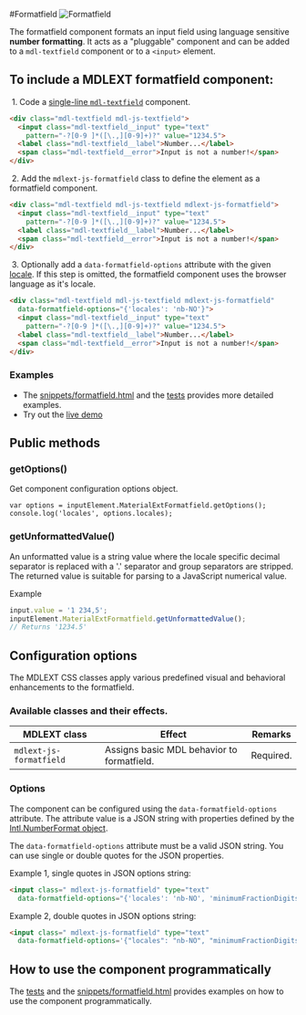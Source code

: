 #Formatfield
![Formatfield](../../etc/formatfield.png)

The formatfield component formats an input field using language sensitive 
**number formatting**. It acts as a "pluggable" component and can be added to a 
`mdl-textfield` component or to a `<input>` element.

## To include a MDLEXT formatfield component:
&nbsp;1. Code a [single-line `mdl-textfield`](https://getmdl.io/components/index.html#textfields-section) 
component.
```html
<div class="mdl-textfield mdl-js-textfield">
  <input class="mdl-textfield__input" type="text" 
    pattern="-?[0-9 ]*([\.,][0-9]+)?" value="1234.5">
  <label class="mdl-textfield__label">Number...</label>
  <span class="mdl-textfield__error">Input is not a number!</span>
</div>
```

&nbsp;2. Add the `mdlext-js-formatfield` class to define the element as a formatfield component.
```html
<div class="mdl-textfield mdl-js-textfield mdlext-js-formatfield">
  <input class="mdl-textfield__input" type="text" 
    pattern="-?[0-9 ]*([\.,][0-9]+)?" value="1234.5">
  <label class="mdl-textfield__label">Number...</label>
  <span class="mdl-textfield__error">Input is not a number!</span>
</div>
```

&nbsp;3. Optionally add a `data-formatfield-options` attribute with the given 
[locale](https://developer.mozilla.org/en-US/docs/Web/JavaScript/Reference/Global_Objects/Intl#Locale_identification_and_negotiation). 
If this step is omitted, the formatfield component uses the browser language as it's locale.
```html
<div class="mdl-textfield mdl-js-textfield mdlext-js-formatfield"
  data-formatfield-options="{'locales': 'nb-NO'}">
  <input class="mdl-textfield__input" type="text" 
    pattern="-?[0-9 ]*([\.,][0-9]+)?" value="1234.5">
  <label class="mdl-textfield__label">Number...</label>
  <span class="mdl-textfield__error">Input is not a number!</span>
</div>
```

### Examples
* The [snippets/formatfield.html](./snippets/formatfield.html) and the 
[tests](../../test/formatfield/formatfield.spec.js) provides more detailed examples.
* Try out the [live demo](http://leifoolsen.github.io/mdl-ext/demo/formatfield.html)

## Public methods

### getOptions()
Get component configuration options object.
```
var options = inputElement.MaterialExtFormatfield.getOptions();
console.log('locales', options.locales);
```

### getUnformattedValue()
An unformatted value is a string value where the locale specific decimal separator
is replaced with a '.' separator and group separators are stripped.
The returned value is suitable for parsing to a JavaScript numerical value.

Example
```javascript
input.value = '1 234,5';
inputElement.MaterialExtFormatfield.getUnformattedValue();
// Returns '1234.5'
```

## Configuration options
The MDLEXT CSS classes apply various predefined visual and behavioral enhancements 
to the formatfield. 

### Available classes and their effects.

| MDLEXT class | Effect | Remarks |
|--------------|--------|---------|
|`mdlext-js-formatfield`| Assigns basic MDL behavior to formatfield. | Required. |


### Options
The component can be configured using the `data-formatfield-options` attribute. 
The attribute value is a JSON string with properties defined by the 
[Intl.NumberFormat object](https://developer.mozilla.org/en/docs/Web/JavaScript/Reference/Global_Objects/NumberFormat).

The `data-formatfield-options` attribute must be a valid JSON string. 
You can use single or double quotes for the JSON properties.

Example 1, single quotes in JSON options string:
```html
<input class=" mdlext-js-formatfield" type="text"
  data-formatfield-options="{'locales': 'nb-NO', 'minimumFractionDigits': 0, 'maximumFractionDigits': 0}">
```

Example 2, double quotes in JSON options string:
```html
<input class=" mdlext-js-formatfield" type="text"
  data-formatfield-options='{"locales": "nb-NO", "minimumFractionDigits": 0, "maximumFractionDigits": 0}'>
```

## How to use the component programmatically
The [tests](../../test/formatfield/formatfield.spec.js) and the 
[snippets/formatfield.html](./snippets/formatfield.html) 
provides examples on how to use the component programmatically.
